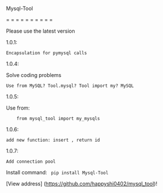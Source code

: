 Mysql-Tool

= = = = = = = = = =

Please use the latest version

1.0.1:

    Encapsulation for pymysql calls


1.0.4:

Solve coding problems
    
    Use from MySQL? Tool.mysql? Tool import my? MySQL


1.0.5:

Use from:
    
        from mysql_tool import my_mysqls

1.0.6: 

    add new function: insert , return id

1.0.7: 

    Add connection pool
    
    
Install command: ` pip install Mysql-Tool`


[View address] (https://github.com/happyshi0402/mysql_tool)!